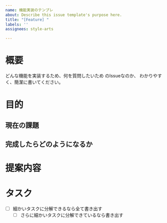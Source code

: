 ```yaml
---
name: 機能実装のテンプレ
about: Describe this issue template's purpose here.
title: "[Feature] "
labels: ''
assignees: style-arts

---
```


<!-- タイトルは分かりやすく動詞で書きましょう -->

<!-- あくまでテンプレートなので必ずしも全ての項目を埋めなくても大丈夫です！！ -->
# 概要

どんな機能を実装するため、何を質問したいため のIssueなのか、
わかりやすく、簡潔に書いてください。


# 目的

## 現在の課題

## 完成したらどのようになるか


# 提案内容

# タスク
- [ ] 細かいタスクに分解できるなら全て書き出す
    - [ ] さらに細かいタスクに分解できているなら書き出す
